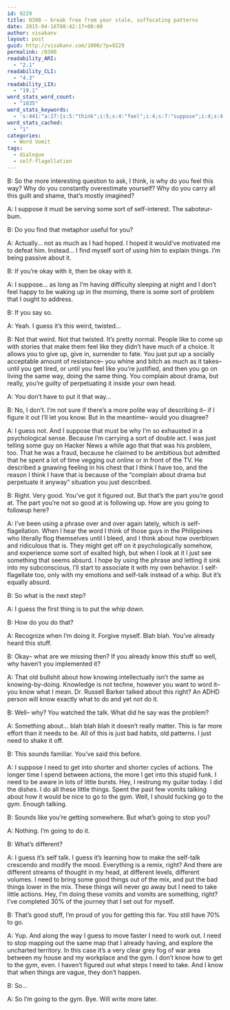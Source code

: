 ```yaml
---
id: 9229
title: 0300 – break free from your stale, suffocating patterns
date: 2015-04-16T08:42:17+00:00
author: visakanv
layout: post
guid: http://visakanv.com/1000/?p=9229
permalink: /0300
readability_ARI:
  - "2.1"
readability_CLI:
  - "4.3"
readability_LIX:
  - "19.1"
word_stats_word_count:
  - "1035"
word_stats_keywords:
  - 's:441:"a:27:{s:5:"think";i:5;s:4:"feel";i:4;s:7:"suppose";i:4;s:4:"sort";i:5;s:4:"self";i:6;s:5:"using";i:3;s:6:"things";i:6;s:4:"okay";i:3;s:7:"problem";i:3;s:5:"guess";i:6;s:4:"like";i:4;s:4:"just";i:6;s:4:"same";i:4;s:4:"know";i:6;s:7:"because";i:3;s:5:"right";i:4;s:4:"good";i:5;s:5:"going";i:4;s:4:"talk";i:4;s:4:"blah";i:5;s:5:"stuff";i:3;s:4:"well";i:3;s:4:"need";i:8;s:7:"actions";i:3;s:6:"little";i:3;s:6:"vomits";i:3;s:9:"different";i:4;}";'
word_stats_cached:
  - "1"
categories:
  - Word Vomit
tags:
  - dialogue
  - self-flagellation
---
```

B: So the more interesting question to ask, I think, is why do you feel this way? Why do you constantly overestimate yourself? Why do you carry all this guilt and shame, that&#8217;s mostly imagined?

A: I suppose it must be serving some sort of self-interest. The saboteur-bum.

B: Do you find that metaphor useful for you?

A: Actually&#8230; not as much as I had hoped. I hoped it would&#8217;ve motivated me to defeat him. Instead&#8230; I find myself sort of using him to explain things. I&#8217;m being passive about it.

B: If you&#8217;re okay with it, then be okay with it.

A: I suppose&#8230; as long as I&#8217;m having difficulty sleeping at night and I don&#8217;t feel happy to be waking up in the morning, there is some sort of problem that I ought to address.

B: If you say so.

A: Yeah. I guess it&#8217;s this weird, twisted&#8230;

B: Not that weird. Not that twisted. It&#8217;s pretty normal. People like to come up with stories that make them feel like they didn&#8217;t have much of a choice. It allows you to give up, give in, surrender to fate. You just put up a socially acceptable amount of resistance– you whine and bitch as much as it takes– until you get tired, or until you feel like you&#8217;re justified, and then you go on living the same way, doing the same thing. You complain about drama, but really, you&#8217;re guilty of perpetuating it inside your own head.

A: You don&#8217;t have to put it that way&#8230;

B: No, I don&#8217;t. I&#8217;m not sure if there&#8217;s a more polite way of describing it– if I figure it out I&#8217;ll let you know. But in the meantime– would you disagree?

A: I guess not. And I suppose that must be why I&#8217;m so exhausted in a psychological sense. Because I&#8217;m carrying a sort of double act. I was just telling some guy on Hacker News a while ago that that was his problem, too. That he was a fraud, because he claimed to be ambitious but admitted that he spent a lot of time vegging out online or in front of the TV. He described a gnawing feeling in his chest that I think I have too, and the reason I think I have that is because of the &#8220;complain about drama but perpetuate it anyway&#8221; situation you just described.

B: Right. Very good. You&#8217;ve got it figured out. But that&#8217;s the part you&#8217;re good at. The part you&#8217;re not so good at is following up. How are you going to followup here?

A: I&#8217;ve been using a phrase over and over again lately, which is self-flagellation. When I hear the word I think of those guys in the Philippines who literally flog themselves until I bleed, and I think about how overblown and ridiculous that is. They might get off on it psychologically somehow, and experience some sort of exalted high, but when I look at it I just see something that seems absurd. I hope by using the phrase and letting it sink into my subconscious, I&#8217;ll start to associate it with my own behavior. I self-flagellate too, only with my emotions and self-talk instead of a whip. But it&#8217;s equally absurd.

B: So what is the next step?

A: I guess the first thing is to put the whip down.

B: How do you do that?

A: Recognize when I&#8217;m doing it. Forgive myself. Blah blah. You&#8217;ve already heard this stuff.

B: Okay– what are we missing then? If you already know this stuff so well, why haven&#8217;t you implemented it?

A: That old bullshit about how knowing intellectually isn&#8217;t the same as knowing-by-doing. Knowledge is not techne, however you want to word it– you know what I mean. Dr. Russell Barker talked about this right? An ADHD person will know exactly what to do and yet not do it.

B: Well– why? You watched the talk. What did he say was the problem?

A: Something about&#8230; blah blah blah it doesn&#8217;t really matter. This is far more effort than it needs to be. All of this is just bad habits, old patterns. I just need to shake it off.

B: This sounds familiar. You&#8217;ve said this before.

A: I suppose I need to get into shorter and shorter cycles of actions. The longer time I spend between actions, the more I get into this stupid funk. I need to be aware in lots of little bursts. Hey, I restrung my guitar today. I did the dishes. I do all these little things. Spent the past few vomits talking about how it would be nice to go to the gym. Well, I should fucking go to the gym. Enough talking.

B: Sounds like you&#8217;re getting somewhere. But what&#8217;s going to stop you?

A: Nothing. I&#8217;m going to do it.

B: What&#8217;s different?

A: I guess it&#8217;s self talk. I guess it&#8217;s learning how to make the self-talk crescendo and modify the mood. Everything is a remix, right? And there are different streams of thought in my head, at different levels, different volumes. I need to bring some good things out of the mix, and put the bad things lower in the mix. These things will never go away but I need to take little actions. Hey, I&#8217;m doing these vomits and vomits are something, right? I&#8217;ve completed 30% of the journey that I set out for myself.

B: That&#8217;s good stuff, I&#8217;m proud of you for getting this far. You still have 70% to go.

A: Yup. And along the way I guess to move faster I need to work out. I need to stop mapping out the same map that I already having, and explore the uncharted territory. In this case it&#8217;s a very clear grey fog of war area between my house and my workplace and the gym. I don&#8217;t know how to get to the gym, even. I haven&#8217;t figured out what steps I need to take. And I know that when things are vague, they don&#8217;t happen.

B: So&#8230;

A: So I&#8217;m going to the gym. Bye. Will write more later.